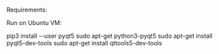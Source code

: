 Requirements:

Run on Ubuntu VM:

pip3 install --user pyqt5
sudo apt-get python3-pyqt5
sudo apt-get install pyqt5-dev-tools
sudo apt-get install qttools5-dev-tools



